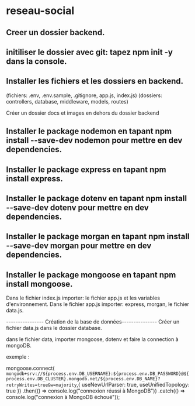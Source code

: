# reseau-social

## Creer un dossier backend.

## initiliser le dossier avec git: tapez npm init -y dans la console.

## Installer les fichiers et les dossiers en backend.
(fichiers: .env, .env.sample, .gitignore, app.js, index.js)
(dossiers: controllers, database, middleware, models, routes)

Créer un dossier docs et images en dehors du dossier backend

## Installer le package nodemon en tapant npm install --save-dev nodemon pour mettre en dev dependencies.
## Installer le package express en tapant npm install express.
## Installer le package dotenv en tapant npm install --save-dev dotenv pour mettre en dev dependencies.
## Installer le package morgan en tapant npm install --save-dev morgan pour mettre en dev dependencies.
## Installer le package mongoose en tapant npm install mongoose.

Dans le fichier index.js importer: le fichier app.js et les variables d'environnement.
Dans le fichier app.js importer: express, morgan, le fichier data.js.

---------------- Création de la base de données---------------
Créer un fichier data.js dans le dossier database.

dans le fichier data, importer mongoose, dotenv et faire la connection à mongoDB.


exemple :

mongoose.connect(
  `mongodb+srv://${process.env.DB_USERNAME}:${process.env.DB_PASSWORD}@${process.env.DB_CLUSTER}.mongodb.net/${process.env.DB_NAME}?retryWrites=true&w=majority`,{
    useNewUrlParser: true,
    useUnifiedTopology: true
})
.then(() => console.log("connexion réussi à MongoDB")) 
.catch(() => console.log("connexion à MongoDB échoué"));
